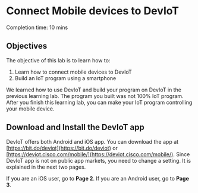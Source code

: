 # Connect Mobile devices to DevIoT

Completion time: 10 mins


## Objectives
The objective of this lab is to learn how to:
1. Learn how to connect mobile devices to DevIoT
2. Build an IoT program using a smartphone

We learned how to use DevIoT and build your program on DevIoT in the previous learning lab. The program you built was not 100% IoT program. After you finish this learning lab, you can make your IoT program controlling your mobile device.

## Download and Install the DevIoT app
DevIoT offers both Android and iOS app. You can download the app at [https://bit.do/deviot](https://bit.do/deviot) or [https://deviot.cisco.com/mobile/](https://deviot.cisco.com/mobile/). Since DevIoT app is not on public app markets, you need to change a setting. It is explained in the next two pages.

If you are an iOS user, go to **Page 2**.
If you are an Android user, go to **Page 3**.